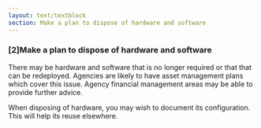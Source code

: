 ```yaml
---
layout: text/textblock
section: Make a plan to dispose of hardware and software
---
```

### [2]Make a plan to dispose of hardware and software
There may be hardware and software that is no longer required or that that can be redeployed. Agencies are likely to have asset management plans which cover this issue. Agency financial management areas may be able to provide further advice. 

When disposing of hardware, you may wish to document its configuration. This will help its reuse elsewhere.
